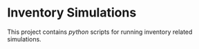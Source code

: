 # Inventory Simulations
This project contains *python* scripts for running inventory related
simulations.
